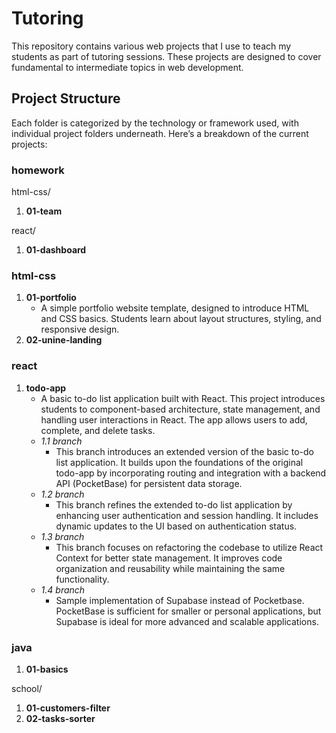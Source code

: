 # Tutoring

This repository contains various web projects that I use to teach my students as part of tutoring sessions. These projects are designed to cover fundamental to intermediate topics in web development.

## Project Structure

Each folder is categorized by the technology or framework used, with individual project folders underneath. Here’s a breakdown of the current projects:

### homework

html-css/

1. **01-team**

react/

1. **01-dashboard**

### html-css

1. **01-portfolio**
   - A simple portfolio website template, designed to introduce HTML and CSS basics. Students learn about layout structures, styling, and responsive design.
2. **02-unine-landing**

### react

1. **todo-app**
   - A basic to-do list application built with React. This project introduces students to component-based architecture, state management, and handling user interactions in React. The app allows users to add, complete, and delete tasks.
   - _1.1 branch_
     - This branch introduces an extended version of the basic to-do list application. It builds upon the foundations of the original todo-app by incorporating routing and integration with a backend API (PocketBase) for persistent data storage.
   - _1.2 branch_
     - This branch refines the extended to-do list application by enhancing user authentication and session handling. It includes dynamic updates to the UI based on authentication status.
   - _1.3 branch_
     - This branch focuses on refactoring the codebase to utilize React Context for better state management. It improves code organization and reusability while maintaining the same functionality.
   - _1.4 branch_
     - Sample implementation of Supabase instead of Pocketbase. PocketBase is sufficient for smaller or personal applications, but Supabase is ideal for more advanced and scalable applications.

### java

1. **01-basics**

school/

1. **01-customers-filter**
2. **02-tasks-sorter**
